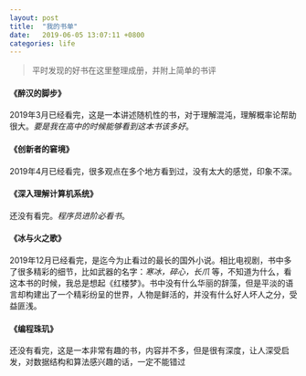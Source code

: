 ```yaml
---
layout: post
title:  "我的书单"
date:	2019-06-05 13:07:11 +0800
categories: life
---
```


> 平时发现的好书在这里整理成册，并附上简单的书评



#### 《醉汉的脚步》

2019年3月已经看完，这是一本讲述随机性的书，对于理解混沌，理解概率论帮助很大。*要是我在高中的时候能够看到这本书该多好*。



#### 《创新者的窘境》

2019年4月已经看完，很多观点在多个地方看到过，没有太大的感觉，印象不深。



#### 《深入理解计算机系统》

还没有看完。*程序员进阶必看书*。



#### 《冰与火之歌》

2019年12月已经看完，是迄今为止看过的最长的国外小说。相比电视剧，书中多了很多精彩的细节，比如武器的名字：*寒冰，碎心，长爪* 等，不知道为什么，看这本书的时候，我总是想起《红楼梦》。书中没有什么华丽的辞藻，但是平淡的语言却构建出了一个精彩纷呈的世界，人物是鲜活的，并没有什么好人坏人之分，受益匪浅。



#### 《编程珠玑》

还没有看完，这是一本非常有趣的书，内容并不多，但是很有深度，让人深受启发，对数据结构和算法感兴趣的话，一定不能错过


